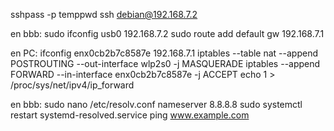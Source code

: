 sshpass -p temppwd ssh debian@192.168.7.2

en bbb:
sudo ifconfig usb0 192.168.7.2
sudo route add default gw 192.168.7.1

en PC:
ifconfig enx0cb2b7c8587e 192.168.7.1
iptables --table nat --append POSTROUTING --out-interface wlp2s0 -j MASQUERADE
iptables --append FORWARD --in-interface enx0cb2b7c8587e -j ACCEPT
echo 1 > /proc/sys/net/ipv4/ip_forward

en bbb:
sudo nano /etc/resolv.conf
nameserver 8.8.8.8
sudo systemctl restart systemd-resolved.service
ping www.example.com
